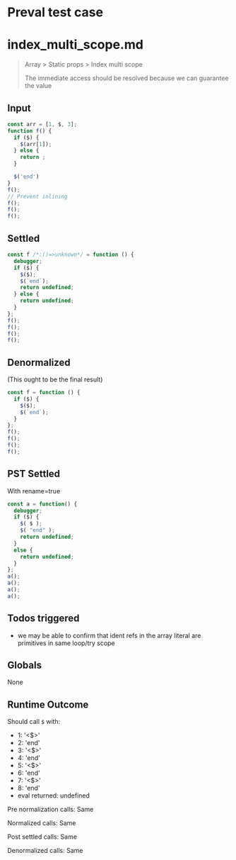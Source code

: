 # Preval test case

# index_multi_scope.md

> Array > Static props > Index multi scope
>
> The immediate access should be resolved because we can guarantee the value

## Input

`````js filename=intro
const arr = [1, $, 3];
function f() {
  if ($) {
    $(arr[1]);
  } else {
    return ;  
  }

  $('end')
}
f();
// Prevent inlining
f();
f();
f();
`````


## Settled


`````js filename=intro
const f /*:()=>unknown*/ = function () {
  debugger;
  if ($) {
    $($);
    $(`end`);
    return undefined;
  } else {
    return undefined;
  }
};
f();
f();
f();
f();
`````


## Denormalized
(This ought to be the final result)

`````js filename=intro
const f = function () {
  if ($) {
    $($);
    $(`end`);
  }
};
f();
f();
f();
f();
`````


## PST Settled
With rename=true

`````js filename=intro
const a = function() {
  debugger;
  if ($) {
    $( $ );
    $( "end" );
    return undefined;
  }
  else {
    return undefined;
  }
};
a();
a();
a();
a();
`````


## Todos triggered


- we may be able to confirm that ident refs in the array literal are primitives in same loop/try scope


## Globals


None


## Runtime Outcome


Should call `$` with:
 - 1: '<$>'
 - 2: 'end'
 - 3: '<$>'
 - 4: 'end'
 - 5: '<$>'
 - 6: 'end'
 - 7: '<$>'
 - 8: 'end'
 - eval returned: undefined

Pre normalization calls: Same

Normalized calls: Same

Post settled calls: Same

Denormalized calls: Same

